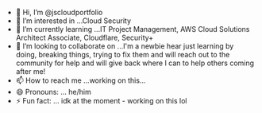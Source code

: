 - 👋 Hi, I’m @jscloudportfolio
- 👀 I’m interested in ...Cloud Security
- 🌱 I’m currently learning ...IT Project Management, AWS Cloud Solutions Architect Associate, Cloudflare, Security+ 
- 💞️ I’m looking to collaborate on ...I'm a newbie hear just learning by doing, breaking things, trying to fix them and will reach out to the community for help and will give back where I can to help others coming after me!
- 📫 How to reach me ...working on this...
- 😄 Pronouns: ... he/him
- ⚡ Fun fact: ... idk at the moment - working on this lol

<!---
jscloudportfolio/jscloudportfolio is a ✨ special ✨ repository because its `README.md` (this file) appears on your GitHub profile.
You can click the Preview link to take a look at your changes.
--->
